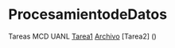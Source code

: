 # ProcesamientodeDatos
Tareas MCD UANL
[Tarea1](https://github.com/AlbertoLopezAlvz/ProcesamientodeDatos/blob/main/Tarea1_ProcesamientodeDatos.ipynb)
[Archivo](https://github.com/AlbertoLopezAlvz/ProcesamientodeDatos/blob/main/Tarea1_ProcesamientoDatos_Jos%C3%A9AlbertoL%C3%B3pez.pdf)
[Tarea2] ()
